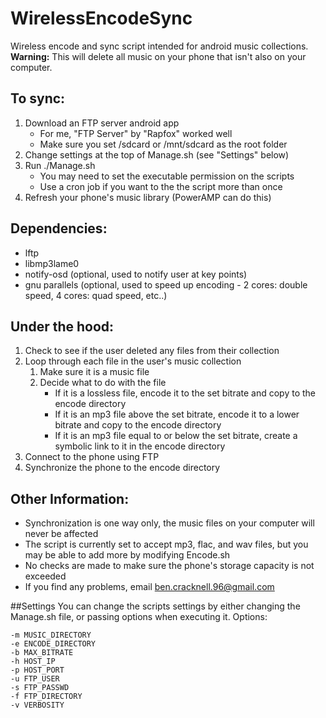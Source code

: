 WirelessEncodeSync
==================

Wireless encode and sync script intended for android music collections.
**Warning:** This will delete all music on your phone that isn't also on your computer.

## To sync:
1. Download an FTP server android app
	* For me, "FTP Server" by "Rapfox" worked well
	* Make sure you set /sdcard or /mnt/sdcard as the root folder
2. Change settings at the top of Manage.sh (see "Settings" below)
3. Run ./Manage.sh
	* You may need to set the executable permission on the scripts
	* Use a cron job if you want to the the script more than once
4. Refresh your phone's music library (PowerAMP can do this)
	
## Dependencies:
* lftp
* libmp3lame0
* notify-osd (optional, used to notify user at key points)
* gnu parallels (optional, used to speed up encoding - 2 cores: double speed, 4 cores: quad speed, etc..)

## Under the hood:
1. Check to see if the user deleted any files from their collection
2. Loop through each file in the user's music collection
	1. Make sure it is a music file
	2. Decide what to do with the file
		* If it is a lossless file, encode it to the set bitrate and copy to the encode directory
		* If it is an mp3 file above the set bitrate, encode it to a lower bitrate and copy to the encode directory
		* If it is an mp3 file equal to or below the set bitrate, create a symbolic link to it in the encode directory
3. Connect to the phone using FTP
4. Synchronize the phone to the encode directory

## Other Information:
* Synchronization is one way only, the music files on your computer will never be affected
* The script is currently set to accept mp3, flac, and wav files, but you may be able to add more by modifying Encode.sh
* No checks are made to make sure the phone's storage capacity is not exceeded
* If you find any problems, email ben.cracknell.96@gmail.com

##Settings
You can change the scripts settings by either changing the Manage.sh file, or passing options when executing it.
Options:
```
-m MUSIC_DIRECTORY
-e ENCODE_DIRECTORY
-b MAX_BITRATE
-h HOST_IP
-p HOST_PORT
-u FTP_USER
-s FTP_PASSWD
-f FTP_DIRECTORY
-v VERBOSITY
```
